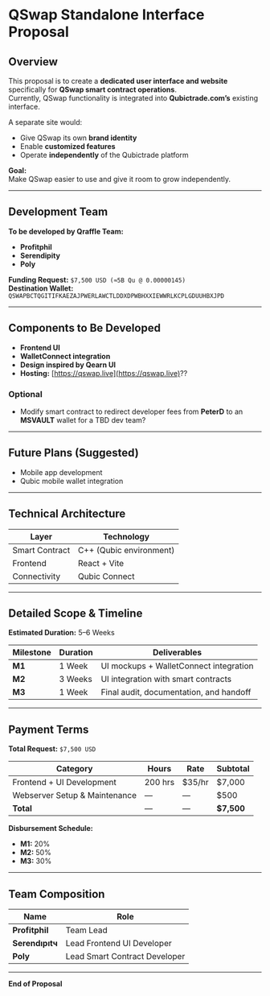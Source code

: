 # QSwap Standalone Interface Proposal

## Overview

This proposal is to create a **dedicated user interface and website** specifically for **QSwap smart contract operations**.  
Currently, QSwap functionality is integrated into **Qubictrade.com’s** existing interface.  

A separate site would:
- Give QSwap its own **brand identity**
- Enable **customized features**
- Operate **independently** of the Qubictrade platform

**Goal:**  
Make QSwap easier to use and give it room to grow independently.

---

## Development Team

**To be developed by Qraffle Team:**
- **Profitphil**  
- **Serendipity**  
- **Poly**

**Funding Request:** `$7,500 USD (≈5B Qu @ 0.00000145)`  
**Destination Wallet:**  
`QSWAPBCTQGITIFKAEZAJPWERLAWCTLDDXDPWBHXXIEWWRLKCPLGDUUHBXJPD`

---

## Components to Be Developed

- **Frontend UI**
- **WalletConnect integration**
- **Design inspired by Qearn UI**
- **Hosting:** [https://qswap.live](https://qswap.live)??

### Optional
- Modify smart contract to redirect developer fees from **PeterD** to an **MSVAULT** wallet for a TBD dev team?

---

## Future Plans (Suggested)

- Mobile app development  
- Qubic mobile wallet integration  

---

## Technical Architecture

| Layer | Technology |
|-------|-------------|
| Smart Contract | C++ (Qubic environment) |
| Frontend | React + Vite |
| Connectivity | Qubic Connect |

---

## Detailed Scope & Timeline

**Estimated Duration:** 5–6 Weeks  

| Milestone | Duration | Deliverables |
|------------|-----------|---------------|
| **M1** | 1 Week | UI mockups + WalletConnect integration |
| **M2** | 3 Weeks | UI integration with smart contracts |
| **M3** | 1 Week | Final audit, documentation, and handoff |

---

## Payment Terms

**Total Request:** `$7,500 USD`

| Category | Hours | Rate | Subtotal |
|-----------|--------|------|-----------|
| Frontend + UI Development | 200 hrs | $35/hr | $7,000 |
| Webserver Setup & Maintenance | — | — | $500 |
| **Total** | — | — | **$7,500** |

**Disbursement Schedule:**
- **M1:** 20%  
- **M2:** 50%  
- **M3:** 30%  

---

## Team Composition

| Name | Role |
|------|------|
| **Profitphil** | Team Lead |
| **Serendıpıtч** | Lead Frontend UI Developer |
| **Poly** | Lead Smart Contract Developer |

---

**End of Proposal**
